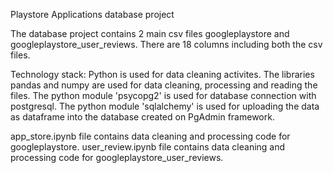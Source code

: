 Playstore Applications database project

The database project contains 2 main csv files googleplaystore and googleplaystore_user_reviews. There are 18 columns including both the csv files. 

Technology stack: Python is used for data cleaning activites. The libraries pandas and numpy are used for data cleaning, processing and reading the files. 
The python module 'psycopg2' is used for database connection with postgresql. 
The python module 'sqlalchemy' is used for uploading the data as dataframe into the database created on PgAdmin framework. 

app_store.ipynb file contains data cleaning and processing code for googleplaystore. 
user_review.ipynb file contains data cleaning and processing code for googleplaystore_user_reviews. 
